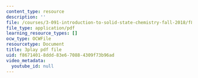 ```yaml
---
content_type: resource
description: ''
file: /courses/3-091-introduction-to-solid-state-chemistry-fall-2018/f86714018ddd83e670884309f73b96ad_AqCz_b7VJK8.pdf
file_type: application/pdf
learning_resource_types: []
ocw_type: OCWFile
resourcetype: Document
title: 3play pdf file
uid: f8671401-8ddd-83e6-7088-4309f73b96ad
video_metadata:
  youtube_id: null
---
```


